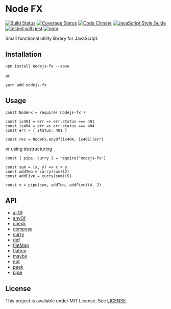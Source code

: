# Node FX
[![Build Status](https://travis-ci.org/vitorsalgado/nodejs-fx.svg?branch=master)](https://travis-ci.org/vitorsalgado/nodejs-fx) 
[![Coverage Status](https://coveralls.io/repos/github/vitorsalgado/nodejs-fx/badge.svg?branch=master)](https://coveralls.io/github/vitorsalgado/nodejs-fx?branch=master)
[![Code Climate](https://codeclimate.com/github/vitorsalgado/nodejs-fx/badges/gpa.svg)](https://codeclimate.com/github/vitorsalgado/nodejs-fx)
[![JavaScript Style Guide](https://img.shields.io/badge/code_style-standard-brightgreen.svg)](https://standardjs.com) 
[![tested with jest](https://img.shields.io/badge/tested_with-jest-99424f.svg)](https://github.com/facebook/jest)
[![npm](https://img.shields.io/npm/dt/nodejs-fx.svg)](https://www.npmjs.com/package/nodejs-fx)

Small functional utility library for JavaScript.

## Installation
```
npm install nodejs-fx --save
```
or 
```
yarn add nodejs-fx
```

## Usage
```
const NodeFx = require('nodejs-fx')

const is401 = err => err.status === 401
const is404 = err => err.status === 404
const err = { status: 401 }

const res = NodeFx.anyOf(is404, is401)(err)
```

or using destructuring

```
const { pipe, curry } = require('nodejs-fx')

const sum = (x, y) => x + y
const addTwo = curry(sum)(2)
const addFive = curry(sum)(5)

const x = pipe(sum, addTwo, addFive)(4, 2)
```

## API
- [allOf](src/allOf/index.js)
- [anyOf](src/anyOf/index.js)
- [check](src/check/index.js)
- [compose](src/compose/index.js)
- [curry](src/curry/index.js)
- [def](src/def/index.js)
- [flatMap](src/flatMap/index.js)
- [flatten](src/flatten/index.js)
- [maybe](src/maybe/index.js)
- [not](src/not/index.js)
- [peek](src/peek/index.js)
- [pipe](src/pipe/index.js)

## License
This project is available under MIT License. See [LICENSE](LICENSE).

